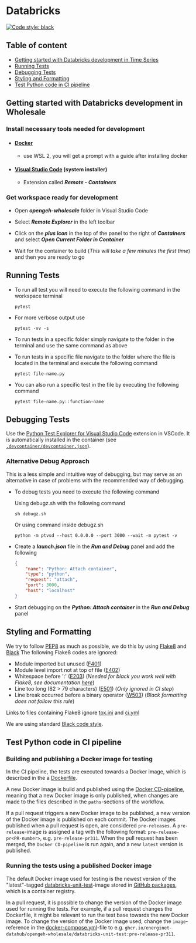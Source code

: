 # Databricks

[![Code style: black](https://img.shields.io/badge/code%20style-black-000000.svg)](https://github.com/psf/black)

## Table of content

* [Getting started with Databricks development in Time Series](#getting-started-with-databrick-development-in-time-series)
* [Running Tests](#running-tests)
* [Debugging Tests](#debugging-tests)
* [Styling and Formatting](#styling-and-formatting)
* [Test Python code in CI pipeline](#test-python-code-in-ci-pipeline)

## Getting started with Databricks development in Wholesale

### Install necessary tools needed for development

* #### [Docker](https://www.docker.com/get-started)

    * use WSL 2, you will get a prompt with a guide after installing docker

* #### [Visual Studio Code](https://code.visualstudio.com/#alt-downloads) (system installer)

    * Extension called ***Remote - Containers***

### Get workspace ready for development

* Open ***opengeh-wholesale*** folder in Visual Studio Code

* Select ***Remote Explorer*** in the left toolbar

* Click on the ***plus icon*** in the top of the panel to the right of ***Containers*** and select ***Open Current Folder in Container***

* Wait for the container to build (*This will take a few minutes the first time*) and then you are ready to go

## Running Tests

* To run all test you will need to execute the following command in the workspace terminal

    ```text
    pytest
    ```

* For more verbose output use

    ```text
    pytest -vv -s
    ```

* To run tests in a specific folder simply navigate to the folder in the terminal and use the same command as above

* To run tests in a specific file navigate to the folder where the file is located in the terminal and execute the following command

    ```text
    pytest file-name.py
    ```

* You can also run a specific test in the file by executing the following command

    ```text
    pytest file-name.py::function-name
    ```

## Debugging Tests

Use the [Python Test Explorer for Visual Studio Code](https://marketplace.visualstudio.com/items?itemName=LittleFoxTeam.vscode-python-test-adapter) extension in VSCode. It is automatically installed in the container (see [`.devcontainer/devcontainer.json`](https://github.com/Energinet-DataHub/opengeh-wholesale/blob/main/.devcontainer/devcontainer.json)).

### Alternative Debug Approach

This is a less simple and intuitive way of debugging,
but may serve as an alternative in case of problems with the recommended way of debugging.

* To debug tests you need to execute the following command

    Using debugz.sh with the following command

    ````text
    sh debugz.sh
    ````

    Or using command inside debugz.sh

    ```text
    python -m ptvsd --host 0.0.0.0 --port 3000 --wait -m pytest -v
    ```

* Create a ***launch.json*** file in the ***Run and Debug*** panel and add the following

    ```json
    {
        "name": "Python: Attach container",
        "type": "python",
        "request": "attach",
        "port": 3000,
        "host": "localhost"
    }
    ```

* Start debugging on the ***Python: Attach container*** in the ***Run and Debug*** panel

## Styling and Formatting

We try to follow [PEP8](https://peps.python.org/pep-0008/) as much as possible, we do this by using [Flake8](https://flake8.pycqa.org/en/latest/) and [Black](https://black.readthedocs.io/en/stable/)
The following Flake8 codes are ignored:

* Module imported but unused ([F401](https://www.flake8rules.com/rules/F401.html))
* Module level import not at top of file ([E402](https://www.flake8rules.com/rules/E402.html))
* Whitespace before ':' ([E203](https://www.flake8rules.com/rules/E203.html)) (*Needed for black you work well with Flake8, see documentation [here](https://github.com/psf/black/blob/main/docs/guides/using_black_with_other_tools.md#flake8)*)
* Line too long (82 &gt; 79 characters) ([E501](https://www.flake8rules.com/rules/E501.html)) (*Only ignored in CI step*)
* Line break occurred before a binary operator ([W503](https://www.flake8rules.com/rules/W503.html)) (*Black formatting does not follow this rule*)

Links to files containing  Flake8 ignore [tox.ini](../../tox.ini) and [ci.yml](../../.github/workflows/ci.yml)

We are using standard [Black code style](https://github.com/psf/black/blob/main/docs/the_black_code_style/current_style.md#the-black-code-style).

## Test Python code in CI pipeline

### Building and publishing a Docker image for testing

In the CI pipeline, the tests are executed towards a Docker image, which is described in the a [Dockerfile](../../.docker/Dockerfile).

A new Docker image is build and published using the [Docker CD-pipeline](../../.github/workflows/cd-docker-test-image.yml), meaning that a new Docker image is only published, when changes are made to the files described in the `paths`-sections of the workflow.

If a pull request triggers a new Docker image to be published, a new version of the Docker image is published on each commit. The Docker images published when a pull request is open, are considered `pre-releases`. A `pre-release`-image is assigned a tag with the following format: `pre-release-pr<PR-number>`, e.g. `pre-release-pr311`. When the pull request has been merged, the `Docker CD-pipeline` is run again, and a new `latest` version is published.

### Running the tests using a published Docker image

The default Docker image used for testing is the newest version of the "latest"-tagged [databricks-unit-test](https://github.com/orgs/Energinet-DataHub/packages?repo_name=opengeh-wholesale)-image stored in [GitHub packages](https://docs.github.com/en/packages/learn-github-packages/introduction-to-github-packages), which is a container registry.

In a pull request, it is possible to change the version of the Docker image used for running the tests. For example, if a pull request changes the Dockerfile, it might be relevant to run the test base towards the new Docker image. To change the version of the Docker image used, change the `image`-reference in the [docker-compose.yml](../../.devcontainer/docker-compose.yml)-file to e.g. `ghcr.io/energinet-datahub/opengeh-wholesale/databricks-unit-test:pre-release-pr311`.
